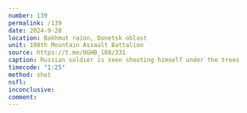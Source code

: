 ```yaml
---
number: 139
permalink: /139
date: 2024-9-28
location: Bakhmut raion, Donetsk oblast
unit: 108th Mountain Assault Battalion
source: https://t.me/OGHB_108/331
caption: Russian soldier is seen shooting himself under the trees
timecode: "1:25"
method: shot
nsfl: 
inconclusive: 
comment: 
---
```

<script async src="https://telegram.org/js/telegram-widget.js?22" data-telegram-post="OGHB_108/331" data-width="100%" data-userpic="false"></script>